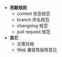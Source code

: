 - **贡献规则**
  - commit 信息规范
  - branch 命名规范
  - changelog 规范
  - pull request 规范
- **其它**
  - 文案风格
  - Web 兼容性指导意见